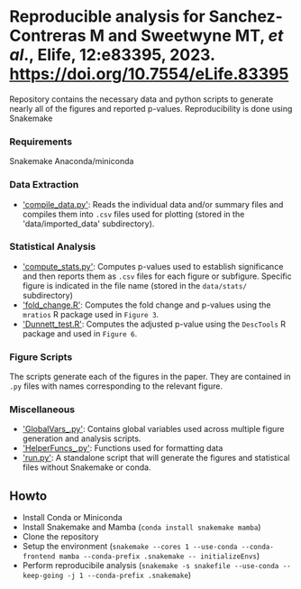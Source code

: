 # Reproducible analysis for Sanchez-Contreras M and Sweetwyne MT, <i>et al</i>., Elife, 12:e83395, 2023. https://doi.org/10.7554/eLife.83395

Repository contains the necessary data and python scripts to generate nearly all of the figures and reported p-values. Reproducibility is done using Snakemake

### Requirements
Snakemake
Anaconda/miniconda

### Data Extraction
- ['compile_data.py'](compile_data.py): Reads the individual data and/or summary files and compiles them into `.csv` files used for plotting (stored in the 'data/imported_data' subdirectory).

### Statistical Analysis
- ['compute_stats.py'](compute_stats.py): Computes p-values used to establish significance and then reports them as `.csv` files for each figure or subfigure. Specific figure is indicated in the file name (stored in the `data/stats/` subdirectory)
- ['fold_change.R'](fold_change.R): Computes the fold change and p-values using the `mratios` R package used in `Figure 3`.
- ['Dunnett_test.R'](Dunnett_test.R): Computes the adjusted p-value using the `DescTools` R package and used in `Figure 6`.

### Figure Scripts
The scripts generate each of the figures in the paper. They are contained in `.py` files with names corresponding to the relevant figure.

### Miscellaneous
- ['GlobalVars_.py'](GlobalVars_.py): Contains global variables used across multiple figure generation and analysis scripts.
- ['HelperFuncs_.py'](HelperFuncs_.py): Functions used for formatting data
- ['run.py'](run.py): A standalone script that will generate the figures and statistical files without Snakemake or conda.


## Howto
- Install Conda or Miniconda
- Install Snakemake and Mamba (`conda install snakemake mamba`)
- Clone the repository 
- Setup the environment (`snakemake --cores 1 --use-conda --conda-frontend mamba --conda-prefix .snakemake -- initializeEnvs`)
- Perform reproducibile analysis (`snakemake -s snakefile --use-conda --keep-going -j 1 --conda-prefix .snakemake`)




